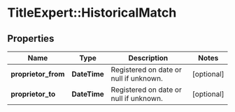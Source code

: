 # TitleExpert::HistoricalMatch

## Properties
Name | Type | Description | Notes
------------ | ------------- | ------------- | -------------
**proprietor_from** | **DateTime** | Registered on date or null if unknown. | [optional] 
**proprietor_to** | **DateTime** | Registered on date or null if unknown. | [optional] 


